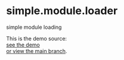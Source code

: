 # simple.module.loader
simple module loading

<p>This is the demo source:
<br><a href="http://jimmont.github.io/simple.module.loader/">see the demo</a>
<br><a href="https://github.com/jimmont/simple.module.loader">or view the main branch</a>.
</p>
